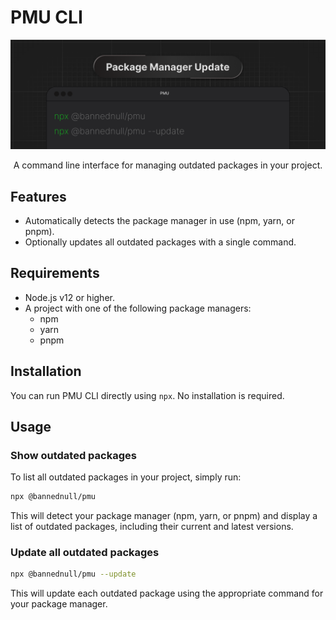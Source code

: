 # PMU CLI
![PMU](./banner.png)

<p style="text-align: center;">A command line interface for managing outdated packages in your project.</p>

## Features
* Automatically detects the package manager in use (npm, yarn, or pnpm).
* Optionally updates all outdated packages with a single command.

## Requirements
* Node.js v12 or higher.
* A project with one of the following package managers:
  * npm
  * yarn
  * pnpm

## Installation

You can run PMU CLI directly using `npx`. No installation is required.

## Usage

### Show outdated packages

To list all outdated packages in your project, simply run:

```bash
npx @bannednull/pmu
```

This will detect your package manager (npm, yarn, or pnpm) and display a list of outdated packages, including their current and latest versions.

### Update all outdated packages

```bash
npx @bannednull/pmu --update
```

This will update each outdated package using the appropriate command for your package manager.
